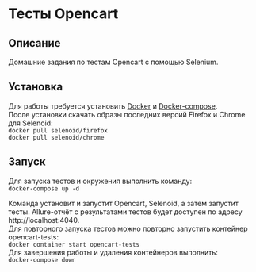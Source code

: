 # Тесты Opencart
## Описание
Домашние задания по тестам Opencart с помощью Selenium.
## Установка
Для работы требуется установить [Docker](https://www.docker.com/get-started) и [Docker-compose](https://docs.docker.com/compose/install/).  
После установки скачать образы последних версий Firefox и Chrome для Selenoid:  
`docker pull selenoid/firefox`  
`docker pull selenoid/chrome`
## Запуск
Для запуска тестов и окружения выполнить команду:  
`docker-compose up -d`  

Команда установит и запустит Opencart, Selenoid, а затем запустит тесты. Allure-отчёт с результатами тестов будет доступен по адресу http://localhost:4040.  
Для повторного запуска тестов можно повторно запустить контейнер opencart-tests:  
`docker container start opencart-tests`  
Для завершения работы и удаления контейнеров выполнить:  
`docker-compose down`
